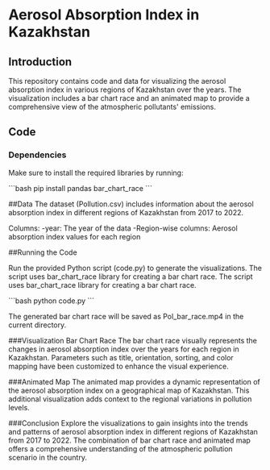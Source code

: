 # Aerosol Absorption Index in Kazakhstan

## Introduction

This repository contains code and data for visualizing the aerosol absorption index in various regions of Kazakhstan over the years. The visualization includes a bar chart race and an animated map to provide a comprehensive view of the atmospheric pollutants' emissions.

## Code

### Dependencies

Make sure to install the required libraries by running:

\```bash
pip install pandas bar_chart_race
\```

##Data
The dataset (Pollution.csv) includes information about the aerosol absorption index in different regions of Kazakhstan from 2017 to 2022.

Columns:
-year: The year of the data
-Region-wise columns: Aerosol absorption index values for each region

##Running the Code

Run the provided Python script (code.py) to generate the visualizations. The script uses bar_chart_race library for creating a bar chart race. The script uses bar_chart_race library for creating a bar chart race.

\```bash
python code.py
\```

The generated bar chart race will be saved as Pol_bar_race.mp4 in the current directory.

###Visualization
Bar Chart Race
The bar chart race visually represents the changes in aerosol absorption index over the years for each region in Kazakhstan. Parameters such as title, orientation, sorting, and color mapping have been customized to enhance the visual experience.

###Animated Map
The animated map provides a dynamic representation of the aerosol absorption index on a geographical map of Kazakhstan. This additional visualization adds context to the regional variations in pollution levels.

###Conclusion
Explore the visualizations to gain insights into the trends and patterns of aerosol absorption index in different regions of Kazakhstan from 2017 to 2022. The combination of bar chart race and animated map offers a comprehensive understanding of the atmospheric pollution scenario in the country.

